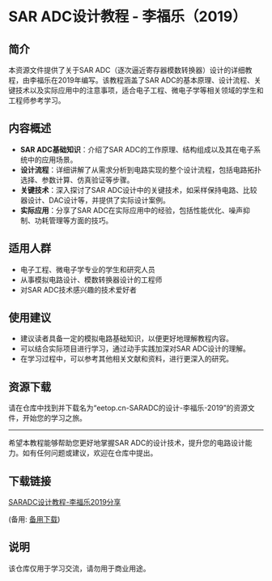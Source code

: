 # SAR ADC设计教程 - 李福乐（2019）

## 简介
本资源文件提供了关于SAR ADC（逐次逼近寄存器模数转换器）设计的详细教程，由李福乐在2019年编写。该教程涵盖了SAR ADC的基本原理、设计流程、关键技术以及实际应用中的注意事项，适合电子工程、微电子学等相关领域的学生和工程师参考学习。

## 内容概述
- **SAR ADC基础知识**：介绍了SAR ADC的工作原理、结构组成以及其在电子系统中的应用场景。
- **设计流程**：详细讲解了从需求分析到电路实现的整个设计流程，包括电路拓扑选择、参数计算、仿真验证等步骤。
- **关键技术**：深入探讨了SAR ADC设计中的关键技术，如采样保持电路、比较器设计、DAC设计等，并提供了实际设计案例。
- **实际应用**：分享了SAR ADC在实际应用中的经验，包括性能优化、噪声抑制、功耗管理等方面的技巧。

## 适用人群
- 电子工程、微电子学专业的学生和研究人员
- 从事模拟电路设计、模数转换器设计的工程师
- 对SAR ADC技术感兴趣的技术爱好者

## 使用建议
- 建议读者具备一定的模拟电路基础知识，以便更好地理解教程内容。
- 可以结合实际项目进行学习，通过动手实践加深对SAR ADC设计的理解。
- 在学习过程中，可以参考其他相关文献和资料，进行更深入的研究。

## 资源下载
请在仓库中找到并下载名为“eetop.cn-SARADC的设计-李福乐-2019”的资源文件，开始您的学习之旅。

---

希望本教程能够帮助您更好地掌握SAR ADC的设计技术，提升您的电路设计能力。如有任何问题或建议，欢迎在仓库中提出。

## 下载链接
[SARADC设计教程-李福乐2019分享](https://pan.quark.cn/s/7e20a58e7130) 

(备用: [备用下载](https://pan.baidu.com/s/1ba90AS7wfTIA4OYrgkkYEA?pwd=1234))

## 说明

该仓库仅用于学习交流，请勿用于商业用途。
